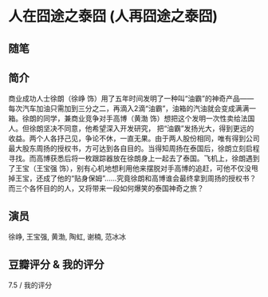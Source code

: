 # 人在囧途之泰囧 (人再囧途之泰囧)

## 随笔

## 简介

商业成功人士徐朗（徐峥 饰）用了五年时间发明了一种叫“油霸”的神奇产品——每次汽车加油只需加到三分之二，再滴入2滴“油霸”，油箱的汽油就会变成满满一箱。徐朗的同学，兼商业竞争对手高博（黄渤 饰）想把这个发明一次性卖给法国人。但徐朗坚决不同意，他希望深入开发研究， 把“油霸”发扬光大，得到更远的收益。两个人各抒己见，争论不休，一直无果。由于两人股份相同，唯有得到公司最大股东周扬的授权书，方可达到各自目的。当得知周扬在泰国后，徐朗立刻启程寻找。而高博获悉后将一枚跟踪器放在徐朗身上一起去了泰国。飞机上，徐朗遇到了王宝（王宝强 饰），别有心机地想利用他来摆脱对手高博的追赶，可他不仅没甩掉王宝，还成了他的“贴身保姆”……究竟徐朗和高博谁会最终拿到周扬的授权书？而三个各怀目的的人，又将带来一段如何爆笑的泰国神奇之旅？

## 演员

徐峥, 王宝强, 黄渤, 陶虹, 谢楠, 范冰冰

## 豆瓣评分 & 我的评分

7.5 / 我的评分
